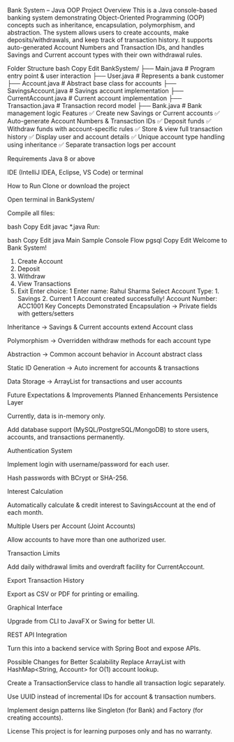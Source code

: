Bank System – Java OOP Project
Overview
This is a Java console-based banking system demonstrating Object-Oriented Programming (OOP) concepts such as inheritance, encapsulation, polymorphism, and abstraction.
The system allows users to create accounts, make deposits/withdrawals, and keep track of transaction history.
It supports auto-generated Account Numbers and Transaction IDs, and handles Savings and Current account types with their own withdrawal rules.

Folder Structure
bash
Copy
Edit
BankSystem/
 ├── Main.java              # Program entry point & user interaction
 ├── User.java              # Represents a bank customer
 ├── Account.java           # Abstract base class for accounts
 ├── SavingsAccount.java    # Savings account implementation
 ├── CurrentAccount.java    # Current account implementation
 ├── Transaction.java       # Transaction record model
 ├── Bank.java              # Bank management logic
Features
✅ Create new Savings or Current accounts
✅ Auto-generate Account Numbers & Transaction IDs
✅ Deposit funds
✅ Withdraw funds with account-specific rules
✅ Store & view full transaction history
✅ Display user and account details
✅ Unique account type handling using inheritance
✅ Separate transaction logs per account

Requirements
Java 8 or above

IDE (IntelliJ IDEA, Eclipse, VS Code) or terminal

How to Run
Clone or download the project

Open terminal in BankSystem/

Compile all files:

bash
Copy
Edit
javac *.java
Run:

bash
Copy
Edit
java Main
Sample Console Flow
pgsql
Copy
Edit
Welcome to Bank System!
1. Create Account
2. Deposit
3. Withdraw
4. View Transactions
5. Exit
Enter choice: 1
Enter name: Rahul Sharma
Select Account Type: 1. Savings  2. Current
1
Account created successfully!
Account Number: ACC1001
Key Concepts Demonstrated
Encapsulation → Private fields with getters/setters

Inheritance → Savings & Current accounts extend Account class

Polymorphism → Overridden withdraw methods for each account type

Abstraction → Common account behavior in Account abstract class

Static ID Generation → Auto increment for accounts & transactions

Data Storage → ArrayList for transactions and user accounts

Future Expectations & Improvements
Planned Enhancements
Persistence Layer

Currently, data is in-memory only.

Add database support (MySQL/PostgreSQL/MongoDB) to store users, accounts, and transactions permanently.

Authentication System

Implement login with username/password for each user.

Hash passwords with BCrypt or SHA-256.

Interest Calculation

Automatically calculate & credit interest to SavingsAccount at the end of each month.

Multiple Users per Account (Joint Accounts)

Allow accounts to have more than one authorized user.

Transaction Limits

Add daily withdrawal limits and overdraft facility for CurrentAccount.

Export Transaction History

Export as CSV or PDF for printing or emailing.

Graphical Interface

Upgrade from CLI to JavaFX or Swing for better UI.

REST API Integration

Turn this into a backend service with Spring Boot and expose APIs.

Possible Changes for Better Scalability
Replace ArrayList with HashMap<String, Account> for O(1) account lookup.

Create a TransactionService class to handle all transaction logic separately.

Use UUID instead of incremental IDs for account & transaction numbers.

Implement design patterns like Singleton (for Bank) and Factory (for creating accounts).

License
This project is for learning purposes only and has no warranty.
